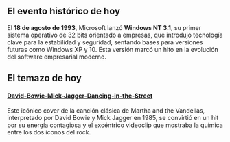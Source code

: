 ## El evento histórico de hoy
El **18 de agosto de 1993**, Microsoft lanzó **Windows NT 3.1**, su primer sistema operativo de 32 bits orientado a empresas, que introdujo tecnología clave para la estabilidad y seguridad, sentando bases para versiones futuras como Windows XP y 10. Esta versión marcó un hito en la evolución del software empresarial moderno.

## El temazo de hoy
#### [David-Bowie-Mick-Jagger-Dancing-in-the-Street](https://www.youtube.com/watch?v=HasaQvHCv4w)
Este icónico cover de la canción clásica de Martha and the Vandellas, interpretado por David Bowie y Mick Jagger en 1985, se convirtió en un hit por su energía contagiosa y el excéntrico videoclip que mostraba la química entre los dos iconos del rock.

